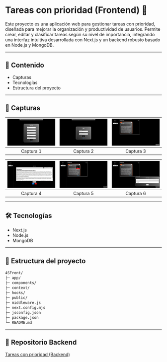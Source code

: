 # Tareas con prioridad (Frontend) 🚀

Este proyecto es una aplicación web para gestionar tareas con prioridad, diseñada para mejorar la organización y productividad de usuarios. Permite crear, editar y clasificar tareas según su nivel de importancia, integrando una interfaz intuitiva desarrollada con Next.js y un backend robusto basado en Node.js y MongoDB.

---

## 🧭 Contenido

- Capturas
- Tecnologías
- Estructura del proyecto

---

## 📸 Capturas

| ![Captura 1](/Captures/1.webp) | ![Captura 2](/Captures/2.webp) | ![Captura 3](/Captures/3.webp) |
|:--:|:--:|:--:|
| Captura 1 | Captura 2 | Captura 3 |

| ![Captura 4](/Captures/4.webp) | ![Captura 5](/Captures/5.webp) | ![Captura 6](/Captures/6.webp) |
|:--:|:--:|:--:|
| Captura 4 | Captura 5 | Captura 6 |

---

## 🛠 Tecnologías

- Next.js
- Node.js
- MongoDB

---

## 📁 Estructura del proyecto

```
4SFront/
├─ app/                
├─ components/         
├─ context/            
├─ hooks/              
├─ public/             
├─ middleware.js       
├─ next.config.mjs     
├─ jsconfig.json       
├─ package.json        
└─ README.md           
```

---

## 🔗 Repositorio Backend

[Tareas con prioridad (Backend)](https://github.com/CristianArevaloDuran/4SBack)